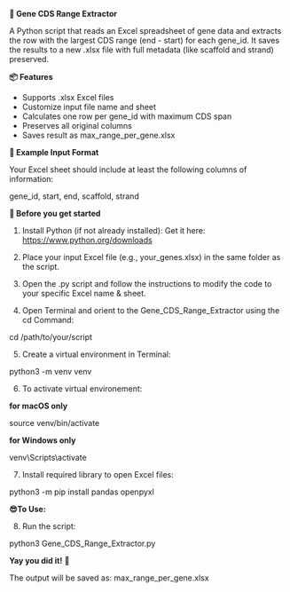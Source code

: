**🧬 Gene CDS Range Extractor**

A Python script that reads an Excel spreadsheet of gene data and extracts the row with the largest CDS range (end - start) for each gene_id. It saves the results to a new .xlsx file with full metadata (like scaffold and strand) preserved.

**📦 Features**
- Supports .xlsx Excel files
- Customize input file name and sheet
- Calculates one row per gene_id with maximum CDS span
- Preserves all original columns
- Saves result as max_range_per_gene.xlsx

**🧪 Example Input Format**

Your Excel sheet should include at least the following columns of information:

gene_id, start, end, scaffold, strand


**🛑 Before you get started**
1. Install Python (if not already installed):
Get it here: https://www.python.org/downloads

2. Place your input Excel file (e.g., your_genes.xlsx) in the same folder as the script.

3. Open the .py script and follow the instructions to modify the code to your specific Excel name & sheet. 

4. Open Terminal and orient to the Gene_CDS_Range_Extractor using the cd Command:

cd /path/to/your/script

5. Create a virtual environment in Terminal:

python3 -m venv venv

6. To activate virtual environement:
   
**for macOS only**

source venv/bin/activate 

**for Windows only**

venv\Scripts\activate     

7. Install required library to open Excel files:

python3 -m pip install pandas openpyxl

**😎To Use:**

8. Run the script:

python3 Gene_CDS_Range_Extractor.py

**Yay you did it!** 🥳 

The output will be saved as:
max_range_per_gene.xlsx


